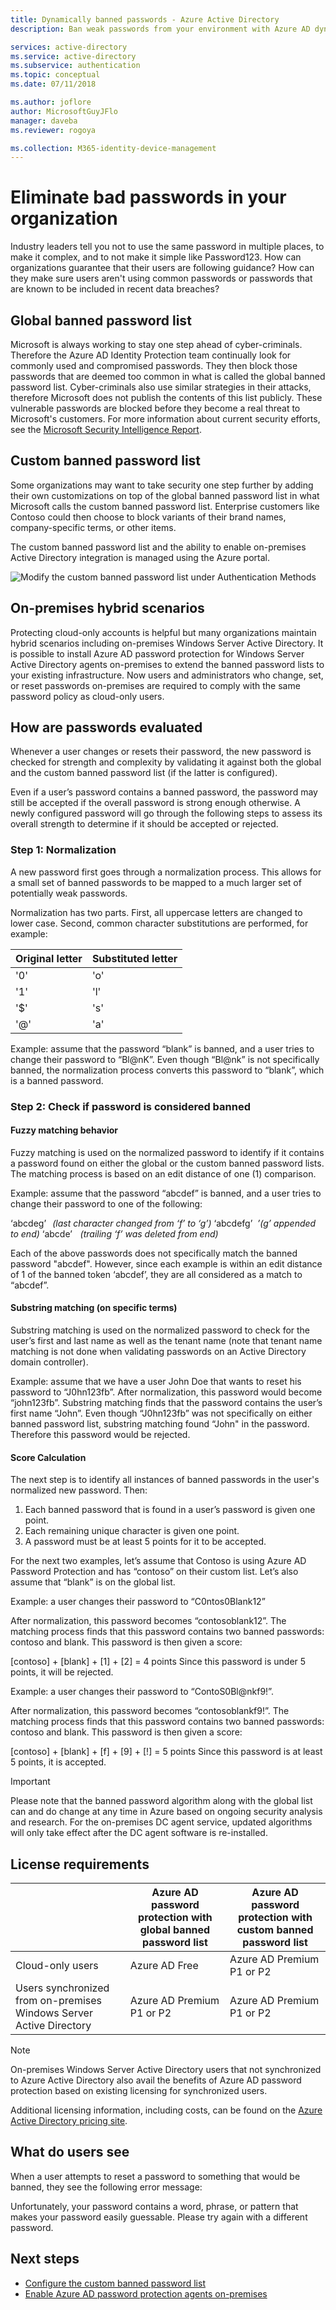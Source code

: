 ```yaml
---
title: Dynamically banned passwords - Azure Active Directory
description: Ban weak passwords from your environment with Azure AD dynamically banned passwords

services: active-directory
ms.service: active-directory
ms.subservice: authentication
ms.topic: conceptual
ms.date: 07/11/2018

ms.author: joflore
author: MicrosoftGuyJFlo
manager: daveba
ms.reviewer: rogoya

ms.collection: M365-identity-device-management
---
```

# Eliminate bad passwords in your organization

Industry leaders tell you not to use the same password in multiple places, to make it complex, and to not make it simple like Password123. How can organizations guarantee that their users are following guidance? How can they make sure users aren't using common passwords or passwords that are known to be included in recent data breaches?

## Global banned password list

Microsoft is always working to stay one step ahead of cyber-criminals. Therefore the Azure AD Identity Protection team continually look for commonly used and compromised passwords. They then block those passwords that are deemed too common in what is called the global banned password list. Cyber-criminals also use similar strategies in their attacks, therefore Microsoft does not publish the contents of this list publicly. These vulnerable passwords are blocked before they become a real threat to Microsoft's customers. For more information about current security efforts, see the [Microsoft Security Intelligence Report](https://www.microsoft.com/security/operations/security-intelligence-report).

## Custom banned password list

Some organizations may want to take security one step further by adding their own customizations on top of the global banned password list in what Microsoft calls the custom banned password list. Enterprise customers like Contoso could then choose to block variants of their brand names, company-specific terms, or other items.

The custom banned password list and the ability to enable on-premises Active Directory integration is managed using the Azure portal.

![Modify the custom banned password list under Authentication Methods](./media/concept-password-ban-bad/authentication-methods-password-protection.png)

## On-premises hybrid scenarios

Protecting cloud-only accounts is helpful but many organizations maintain hybrid scenarios including on-premises Windows Server Active Directory. It is possible to install Azure AD password protection for Windows Server Active Directory agents on-premises to extend the banned password lists to your existing infrastructure. Now users and administrators who change, set, or reset passwords on-premises are required to comply with the same password policy as cloud-only users.

## How are passwords evaluated

Whenever a user changes or resets their password, the new password is checked for strength and complexity by validating it against both the global and the custom banned password list (if the latter is configured).

Even if a user’s password contains a banned password, the password may still be accepted if the overall password is strong enough otherwise. A newly configured password will go through the following steps to assess its overall strength to determine if it should be accepted or rejected.

### Step 1: Normalization

A new password first goes through a normalization process. This allows for a small set of banned passwords to be mapped to a much larger set of potentially weak passwords.

Normalization has two parts.  First, all uppercase letters are changed to lower case.  Second, common character substitutions are performed, for example:  

| Original letter  | Substituted letter |
| --- | --- |
| '0'  | 'o' |
| '1'  | 'l' |
| '$'  | 's' |
| '\@'  | 'a' |

Example: assume that the password “blank” is banned, and a user tries to change their password to “Bl@nK”. Even though “Bl@nk” is not specifically banned, the normalization process converts this password to “blank”, which is a banned password.

### Step 2: Check if password is considered banned

#### Fuzzy matching behavior

Fuzzy matching is used on the normalized password to identify if it contains a password found on either the global or the custom banned password lists. The matching process is based on an edit distance of one (1) comparison.  

Example: assume that the password “abcdef” is banned, and a user tries to change their password to one of the following:

‘abcdeg’    *(last character changed from ‘f’ to ‘g’)*
‘abcdefg’   *’(g’ appended to end)*
‘abcde’     *(trailing ‘f’ was deleted from end)*

Each of the above passwords does not specifically match the banned password "abcdef". However, since each example is within an edit distance of 1 of the banned token ‘abcdef’, they are all considered as a  match to “abcdef”.

#### Substring matching (on specific terms)

Substring matching is used on the normalized password to check for the user’s first and last name as well as the tenant name (note that tenant name matching is not done when validating passwords on an Active Directory domain controller).

Example: assume that we have a user John Doe that wants to reset his password to “J0hn123fb”. After normalization, this password would become “john123fb”. Substring matching finds that the password contains the user’s first name “John”. Even though “J0hn123fb” was not specifically on either banned password list, substring matching found “John" in the password. Therefore this password would be rejected.

#### Score Calculation

The next step is to identify all instances of banned passwords in the user's normalized new password. Then:

1. Each banned password that is found in a user’s password is given one point.
2. Each remaining unique character is given one point.
3. A password must be at least 5 points for it to be accepted.

For the next two examples, let’s assume that Contoso is using Azure AD Password Protection and has “contoso” on their custom list. Let’s also assume that “blank” is on the global list.

Example: a user changes their password to “C0ntos0Blank12”

After normalization, this password becomes “contosoblank12”. The matching process finds that this password contains two banned passwords: contoso and blank. This password is then given a score:

[contoso] + [blank] + [1] + [2] = 4 points
Since this password is under 5 points, it will be rejected.

Example: a user changes their password to “ContoS0Bl@nkf9!”.

After normalization, this password becomes “contosoblankf9!”. The matching process finds that this password contains two banned passwords: contoso and blank. This password is then given a score:

[contoso] + [blank] + [f] + [9] + [!] = 5 points
Since this password is at least 5 points, it is accepted.

   > [!IMPORTANT]
   > Please note that the banned password algorithm along with the global list can and do change at any time in Azure based on ongoing security analysis and research. For the on-premises DC agent service, updated algorithms will only take effect after the DC agent software is re-installed.

## License requirements

|   | Azure AD password protection with global banned password list | Azure AD password protection with custom banned password list|
| --- | --- | --- |
| Cloud-only users | Azure AD Free | Azure AD Premium P1 or P2 |
| Users synchronized from on-premises Windows Server Active Directory | Azure AD Premium P1 or P2 | Azure AD Premium P1 or P2 |

> [!NOTE]
> On-premises Windows Server Active Directory users that not synchronized to Azure Active Directory also avail the benefits of Azure AD password protection based on existing licensing for synchronized users.

Additional licensing information, including costs, can be found on the [Azure Active Directory pricing site](https://azure.microsoft.com/pricing/details/active-directory/).

## What do users see

When a user attempts to reset a password to something that would be banned, they see the following error message:

Unfortunately, your password contains a word, phrase, or pattern that makes your password easily guessable. Please try again with a different password.

## Next steps

* [Configure the custom banned password list](howto-password-ban-bad.md)
* [Enable Azure AD password protection agents on-premises](howto-password-ban-bad-on-premises-deploy.md)
